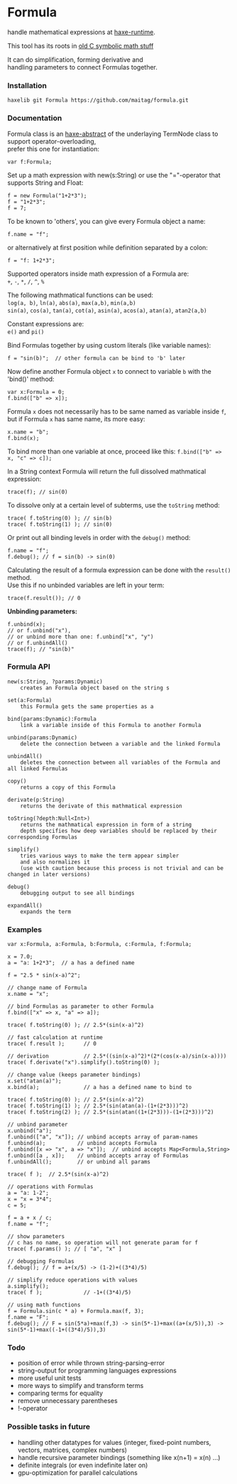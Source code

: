 # Formula
handle mathematical expressions at [haxe-runtime](https://haxe.org).  

This tool has its roots in [old C symbolic math stuff](https://github.com/maitag/lyapunov-c)  

It can do simplification, forming derivative and  
handling parameters to connect Formulas together.  


### Installation
```
haxelib git Formula https://github.com/maitag/formula.git
```

### Documentation
Formula class is an [haxe-abstract](https://haxe.org/manual/types-abstract.html) of the underlaying TermNode class to support operator-overloading,  
prefer this one for instantiation:
```
var f:Formula;
```

Set up a math expression with new(s:String) or use the "="-operator that supports String and Float:
```
f = new Formula("1+2*3");
f = "1+2*3";
f = 7;
```

To be known to 'others', you can give every Formula object a name:
```
f.name = "f";
```
or alternatively at first position while definition separated by a colon:
```
f = "f: 1+2*3";
```

Supported operators inside math expression of a Formula are:  
`+`, `-`, `*`, `/`, `^`, `%`  

The following mathmatical functions  can be used:  
`log(a, b)`, `ln(a)`, `abs(a)`, `max(a,b)`, `min(a,b)`  
`sin(a)`, `cos(a)`, `tan(a)`, `cot(a)`, `asin(a)`, `acos(a)`, `atan(a)`, `atan2(a,b)`  

Constant expressions are:  
`e()` and `pi()`  


Bind Formulas together by using custom literals (like variable names):
```
f = "sin(b)";  // other formula can be bind to 'b' later
```
Now define another Formula object `x` to connect to variable `b` with the 'bind()' method:
```
var x:Formula = 0;
f.bind(["b" => x]); 
```
Formula `x` does not necessarily has to be same named as variable inside `f`,  
but if Formula `x` has same name, its more easy:
```
x.name = "b";
f.bind(x);
```
To bind more than one variable at once, proceed like this: `f.bind(["b" => x, "c" => c]);`


In a String context Formula will return the full dissolved mathmatical expression:
```
trace(f); // sin(0)
```
To dissolve only at a certain level of subterms, use the `toString` method:
```
trace( f.toString(0) ); // sin(b)
trace( f.toString(1) ); // sin(0)
```
Or print out all binding levels in order with the `debug()` method:
```
f.name = "f";
f.debug(); // f = sin(b) -> sin(0)
```


Calculating the result of a formula expression can be done with the `result()` method.  
Use this if no unbinded variables are left in your term:
```
trace(f.result()); // 0
```

__Unbinding parameters:__
```
f.unbind(x);
// or f.unbind("x"),
// or unbind more than one: f.unbind["x", "y")
// or f.unbindAll()
trace(f); // "sin(b)"
```


### Formula API
```
new(s:String, ?params:Dynamic)
	creates an Formula object based on the string s

set(a:Formula)
	this Formula gets the same properties as a

bind(params:Dynamic):Formula
	link a variable inside of this Formula to another Formula

unbind(params:Dynamic)
	delete the connection between a variable and the linked Formula

unbindAll()
	deletes the connection between all variables of the Formula and all linked Formulas

copy()
	returns a copy of this Formula

derivate(p:String)
	returns the derivate of this mathmatical expression

toString(?depth:Null<Int>)
	returns the mathmatical expression in form of a string
	depth specifies how deep variables should be replaced by their corresponding Formulas

simplify()
	tries various ways to make the term appear simpler
	and also normalizes it
	(use with caution because this process is not trivial and can be changed in later versions)

debug()
	debugging output to see all bindings

expandAll()
	expands the term
```


### Examples
```
var x:Formula, a:Formula, b:Formula, c:Formula, f:Formula;

x = 7.0;
a = "a: 1+2*3";  // a has a defined name

f = "2.5 * sin(x-a)^2";

// change name of Formula
x.name = "x";

// bind Formulas as parameter to other Formula
f.bind(["x" => x, "a" => a]);

trace( f.toString(0) ); // 2.5*(sin(x-a)^2)

// fast calculation at runtime
trace( f.result );      // 0

// derivation           // 2.5*((sin(x-a)^2)*(2*(cos(x-a)/sin(x-a))))
trace( f.derivate("x").simplify().toString(0) );

// change value (keeps parameter bindings)
x.set("atan(a)");
x.bind(a);              // a has a defined name to bind to

trace( f.toString(0) ); // 2.5*(sin(x-a)^2)
trace( f.toString(1) ); // 2.5*(sin(atan(a)-(1+(2*3)))^2)
trace( f.toString(2) ); // 2.5*(sin(atan((1+(2*3)))-(1+(2*3)))^2)

// unbind parameter
x.unbind("a");
f.unbind(["a", "x"]); // unbind accepts array of param-names
f.unbind(a);          // unbind accepts Formula
f.unbind([x => "x", a => "x"]);  // unbind accepts Map<Formula,String>
f.unbind([a , x]);    // unbind accepts array of Formulas
f.unbindAll();        // or unbind all params

trace( f );  // 2.5*(sin(x-a)^2)

// operations with Formulas
a = "a: 1-2"; 
x = "x = 3*4";
c = 5;

f = a + x / c;
f.name = "f";

// show parameters
// c has no name, so operation will not generate param for f
trace( f.params() ); // [ "a", "x" ]

// debugging Formulas
f.debug(); // f = a+(x/5) -> (1-2)+((3*4)/5)

// simplify reduce operations with values
a.simplify();
trace( f );             // -1+((3*4)/5)

// using math functions
f = Formula.sin(c * a) + Formula.max(f, 3);
f.name = "F";
f.debug(); // F = sin(5*a)+max(f,3) -> sin(5*-1)+max((a+(x/5)),3) -> sin(5*-1)+max((-1+((3*4)/5)),3)
```


### Todo

- position of error while thrown string-parsing-error
- string-output for programming languages expressions
- more useful unit tests
- more ways to simplify and transform terms
- comparing terms for equality
- remove unnecessary parentheses
- !-operator


### Possible tasks in future

- handling other datatypes for values (integer, fixed-point numbers, vectors, matrices, complex numbers)
- handle recursive parameter bindings (something like x(n+1) = x(n) ...)
- definite integrals (or even indefinite later on)
- gpu-optimization for parallel calculations
